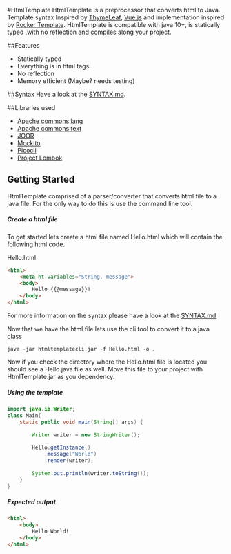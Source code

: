 #HtmlTemplate
HtmlTemplate is a preprocessor that converts html to Java. Template syntax Inspired by [ThymeLeaf](https://github.com/thymeleaf/thymeleaf), 
[Vue.js](https://github.com/vuejs/vue) and implementation inspired by [Rocker Template](https://github.com/fizzed/rocker).
HtmlTemplate is compatible with java 10+, is statically typed ,with no reflection and compiles along your project. 

##Features
+ Statically typed
+ Everything is in html tags
+ No reflection
+ Memory efficient (Maybe? needs testing)

##Syntax
Have a look at the <a href="SYNTAX.md">SYNTAX.md</a>. 

##Libraries used
+ [Apache commons lang](http://commons.apache.org/proper/commons-lang/)
+ [Apache commons text](http://commons.apache.org/proper/commons-text/)
+ [JOOR](https://github.com/jOOQ/jOOR)
+ [Mockito](https://github.com/mockito/mockito)
+ [Picocli](https://github.com/remkop/picocli)
+ [Project Lombok](https://projectlombok.org/)

## Getting Started

HtmlTemplate comprised of a parser/converter that converts html file to a java file.
For the only way to do this is use the command line tool. 

##### Create a html file
To get started lets create a html file named Hello.html which will contain the following html code.

Hello.html
```html
<html>
    <meta ht-variables="String, message">
    <body>
        Hello {{@message}}!
    </body>
</html>
```

For more information on the syntax please have a look at the [SYNTAX.md](SYNTAX.md)

Now that we have the html file lets use the cli tool to convert it to a java class

```
java -jar htmltemplatecli.jar -f Hello.html -o .
```
Now if you check the directory where the Hello.html file is located you should see a Hello.java file as well.
Move this file to your project with HtmlTemplate.jar as you dependency. 

##### Using the template
```java
import java.io.Writer;
class Main{
    static public void main(String[] args) {
        
        Writer writer = new StringWriter();
        
        Hello.getInstance()
            .message("World")
            .render(writer);
        
        System.out.println(writer.toString());
    }
}
```

##### Expected output

```html
<html>
    <body>
        Hello World!
    </body>
</html>
```


